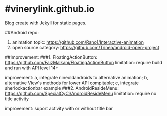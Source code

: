 #vinerylink.github.io
====================

Blog create with Jekyll for static pages.

##Android repo:
1. animation topic: https://github.com/Rano1/Interactive-animation
2. open source category: https://github.com/Trinea/android-open-project

##Improvement:
###1. FloatingActionButton: https://github.com/FaizMalkani/FloatingActionButton
limitation: require build and run with API level 14+

improvement: a, integrate nineoldandroids to alternative animation; b, alternative View's methods for lower API compitable; c, integrate sherlockactionbar example
###2. AndroidResideMenu: https://github.com/SpecialCyCi/AndroidResideMenu
limitation: require no title activity

improvement: suport activity with or without title bar
